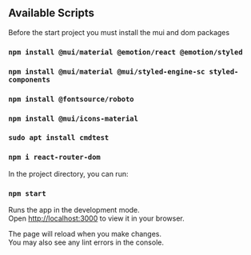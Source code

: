 ## Available Scripts

Before the start project you must install the mui and dom packages

### `npm install @mui/material @emotion/react @emotion/styled`
### `npm install @mui/material @mui/styled-engine-sc styled-components`
### `npm install @fontsource/roboto`
### `npm install @mui/icons-material`
### `sudo apt install cmdtest`
### `npm i react-router-dom`

In the project directory, you can run:

### `npm start`

Runs the app in the development mode.\
Open [http://localhost:3000](http://localhost:3000) to view it in your browser.

The page will reload when you make changes.\
You may also see any lint errors in the console.
